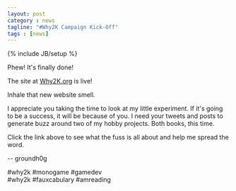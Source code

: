 ```yaml
---
layout: post
category : news
tagline: "#Why2K Campaign Kick-Off"
tags : [news]
---
```

{% include JB/setup %}

Phew! It's finally done! 

The site at [Why2K.org](http://why2k.org/) is live!

Inhale that new website smell.

I appreciate you taking the time to look at my little experiment. If it's going to be a success, it will be because of you. I need your tweets and posts to generate buzz around two of my hobby projects. Both books, this time.

Click the link above to see what the fuss is all about and help me spread the word.

-- groundh0g

<span>#why2k #monogame #gamedev</span><br/>
<span>#why2k #fauxcabulary #amreading</span>